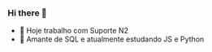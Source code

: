 ### Hi there 👋


- 🔭 Hoje trabalho com Suporte N2
- 🌱 Amante de SQL e atualmente estudando JS e Python

